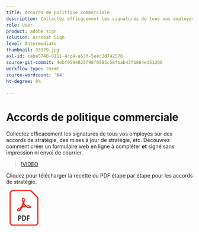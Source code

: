 ```yaml
---
title: Accords de politique commerciale
description: Collectez efficacement les signatures de tous vos employés sur les contrats, les mises à jour, etc
role: User
product: adobe sign
solution: Acrobat Sign
level: Intermediate
thumbnail: 33979.jpg
exl-id: caba5740-6111-4cc4-a63f-5eec2d742578
source-git-commit: 4ebf9594025f98f0505c58f1ab43fb864ed51206
workflow-type: tm+mt
source-wordcount: '64'
ht-degree: 0%

---
```


# Accords de politique commerciale

Collectez efficacement les signatures de tous vos employés sur des accords de stratégie, des mises à jour de stratégie, etc. Découvrez comment créer un formulaire web en ligne à compléter **et** signé sans impression ni envoi de courrier.

>[!VIDEO](https://video.tv.adobe.com/v/33979?quality=12&learn=on&hidetitle=true)

Cliquez pour télécharger la recette du PDF étape par étape pour les accords de stratégie.

[![Télécharger la recette du PDF](../assets/acrobat_PDF_96.png)](../assets/adobe-sign_set_up_a_web_form_use_case.pdf)
